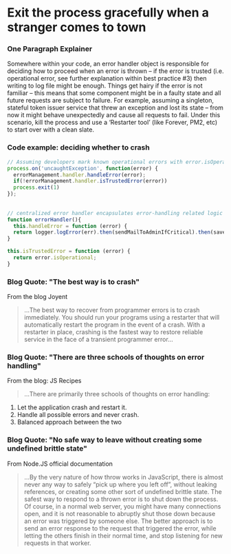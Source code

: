 # Exit the process gracefully when a stranger comes to town


### One Paragraph Explainer

Somewhere within your code, an error handler object is responsible for deciding how to proceed when an error is thrown – if the error is trusted (i.e. operational error, see further explanation within best practice #3) then writing to log file might be enough. Things get hairy if the error is not familiar – this means that some component might be in a faulty state and all future requests are subject to failure. For example, assuming a singleton, stateful token issuer service that threw an exception and lost its state – from now it might behave unexpectedly and cause all requests to fail. Under this scenario, kill the process and use a ‘Restarter tool’ (like Forever, PM2, etc) to start over with a clean slate.



### Code example: deciding whether to crash

```javascript
// Assuming developers mark known operational errors with error.isOperational=true, read best practice #3
process.on('uncaughtException', function(error) {
  errorManagement.handler.handleError(error);
  if(!errorManagement.handler.isTrustedError(error))
  process.exit(1)
});
 
 
// centralized error handler encapsulates error-handling related logic
function errorHandler(){
  this.handleError = function (error) {
  return logger.logError(err).then(sendMailToAdminIfCritical).then(saveInOpsQueueIfCritical).then(determineIfOperationalError);
}

this.isTrustedError = function (error) {
  return error.isOperational;
}

```


### Blog Quote: "The best way is to crash"
From the blog Joyent

> …The best way to recover from programmer errors is to crash immediately. You should run your programs using a restarter that will automatically restart the program in the event of a crash. With a restarter in place, crashing is the fastest way to restore reliable service in the face of a transient programmer error…  


### Blog Quote: "There are three schools of thoughts on error handling"
From the blog: JS Recipes
 
> …There are primarily three schools of thoughts on error handling:
1. Let the application crash and restart it.
2. Handle all possible errors and never crash.
3. Balanced approach between the two


### Blog Quote: "No safe way to leave without creating some undefined brittle state"
From Node.JS official documentation
 
> …By the very nature of how throw works in JavaScript, there is almost never any way to safely “pick up where you left off”, without leaking references, or creating some other sort of undefined brittle state. The safest way to respond to a thrown error is to shut down the process. Of course, in a normal web server, you might have many connections open, and it is not reasonable to abruptly shut those down because an error was triggered by someone else. The better approach is to send an error response to the request that triggered the error, while letting the others finish in their normal time, and stop listening for new requests in that worker.